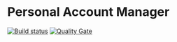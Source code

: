 Personal Account Manager
=======================

[![Build status](https://travis-ci.org/bellingard/personal-account-manager.svg?branch=master)](https://travis-ci.org/bellingard/personal-account-manager) [![Quality Gate](https://sonarqube.com/api/badges/gate?key=fr.bellingard.account-manager:account-manager)](https://sonarqube.com/dashboard/index/fr.bellingard.account-manager:account-manager)
